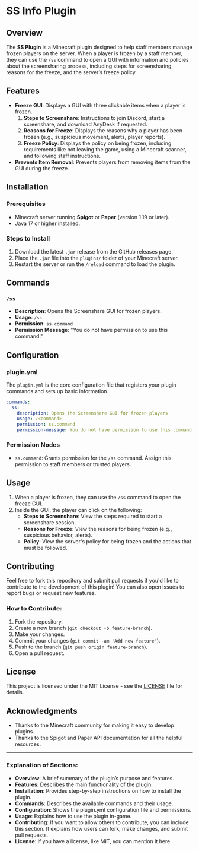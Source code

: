 
# **SS Info Plugin**

## **Overview**
The **SS Plugin** is a Minecraft plugin designed to help staff members manage frozen players on the server. When a player is frozen by a staff member, they can use the `/ss` command to open a GUI with information and policies about the screensharing process, including steps for screensharing, reasons for the freeze, and the server’s freeze policy.

## **Features**
- **Freeze GUI**: Displays a GUI with three clickable items when a player is frozen.
  1. **Steps to Screenshare**: Instructions to join Discord, start a screenshare, and download AnyDesk if requested.
  2. **Reasons for Freeze**: Displays the reasons why a player has been frozen (e.g., suspicious movement, alerts, player reports).
  3. **Freeze Policy**: Displays the policy on being frozen, including requirements like not leaving the game, using a Minecraft scanner, and following staff instructions.
- **Prevents Item Removal**: Prevents players from removing items from the GUI during the freeze.
  
## **Installation**

### Prerequisites
- Minecraft server running **Spigot** or **Paper** (version 1.19 or later).
- Java 17 or higher installed.

### Steps to Install
1. Download the latest `.jar` release from the GitHub releases page.
2. Place the `.jar` file into the `plugins/` folder of your Minecraft server.
3. Restart the server or run the `/reload` command to load the plugin.

## **Commands**

### `/ss`
- **Description**: Opens the Screenshare GUI for frozen players.
- **Usage**: `/ss`
- **Permission**: `ss.command`
- **Permission Message**: "You do not have permission to use this command."

## **Configuration**

### **plugin.yml**

The `plugin.yml` is the core configuration file that registers your plugin commands and sets up basic information.

```yaml
commands:
  ss:
    description: Opens the Screenshare GUI for frozen players
    usage: /<command>
    permission: ss.command
    permission-message: You do not have permission to use this command.
```

### **Permission Nodes**
- `ss.command`: Grants permission for the `/ss` command. Assign this permission to staff members or trusted players.

## **Usage**

1. When a player is frozen, they can use the `/ss` command to open the freeze GUI.
2. Inside the GUI, the player can click on the following:
   - **Steps to Screenshare**: View the steps required to start a screenshare session.
   - **Reasons for Freeze**: View the reasons for being frozen (e.g., suspicious behavior, alerts).
   - **Policy**: View the server's policy for being frozen and the actions that must be followed.

## **Contributing**
Feel free to fork this repository and submit pull requests if you'd like to contribute to the development of this plugin! You can also open issues to report bugs or request new features.

### **How to Contribute**:
1. Fork the repository.
2. Create a new branch (`git checkout -b feature-branch`).
3. Make your changes.
4. Commit your changes (`git commit -am 'Add new feature'`).
5. Push to the branch (`git push origin feature-branch`).
6. Open a pull request.

## **License**
This project is licensed under the MIT License - see the [LICENSE](LICENSE) file for details.

## **Acknowledgments**
- Thanks to the Minecraft community for making it easy to develop plugins.
- Thanks to the Spigot and Paper API documentation for all the helpful resources.

---

### **Explanation of Sections:**
- **Overview**: A brief summary of the plugin’s purpose and features.
- **Features**: Describes the main functionality of the plugin.
- **Installation**: Provides step-by-step instructions on how to install the plugin.
- **Commands**: Describes the available commands and their usage.
- **Configuration**: Shows the plugin.yml configuration file and permissions.
- **Usage**: Explains how to use the plugin in-game.
- **Contributing**: If you want to allow others to contribute, you can include this section. It explains how users can fork, make changes, and submit pull requests.
- **License**: If you have a license, like MIT, you can mention it here.
